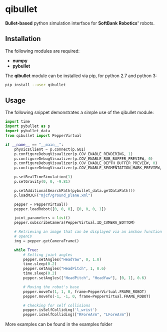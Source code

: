 # qibullet

__Bullet-based__ python simulation interface for __SoftBank Robotics'__ robots.

## Installation

The following modules are required:
* __numpy__
* __pybullet__

The __qibullet__ module can be installed via pip, for python 2.7 and python 3:
```bash
pip install --user qibullet
```

## Usage

The following snippet demonstrates a simple use of the qibullet module:
```python
import time
import pybullet as p
import pybullet_data
from qibullet import PepperVirtual

if __name__ == "__main__":
    physicsClient = p.connect(p.GUI)
    p.configureDebugVisualizer(p.COV_ENABLE_RENDERING, 1)
    p.configureDebugVisualizer(p.COV_ENABLE_RGB_BUFFER_PREVIEW, 0)
    p.configureDebugVisualizer(p.COV_ENABLE_DEPTH_BUFFER_PREVIEW, 0)
    p.configureDebugVisualizer(p.COV_ENABLE_SEGMENTATION_MARK_PREVIEW, 0)

    p.setRealTimeSimulation(1)
    p.setGravity(0, 0, -9.81)

    p.setAdditionalSearchPath(pybullet_data.getDataPath())
    p.loadMJCF("mjcf/ground_plane.xml")

    pepper = PepperVirtual()
    pepper.loadRobot([0, 0, 0], [0, 0, 0, 1])

    joint_parameters = list()
    pepper.subscribeCamera(PepperVirtual.ID_CAMERA_BOTTOM)

    # Retrieving an image that can be displayed via an imshow function from
    # openCV
    img = pepper.getCameraFrame()

    while True:
        # Setting joint angles
        pepper.setAngles("HeadYaw", 0, 1.0)
        time.sleep(0.2)
        pepper.setAngles("HeadPitch", 1, 0.6)
        time.sleep(0.2)
        pepper.setAngles(["HeadPitch", "HeadYaw"], [0, 1], 0.6)

        # Moving the robot's base
        pepper.moveTo(1, 1, 0, frame=PepperVirtual.FRAME_ROBOT)
        pepper.moveTo(-1, -1, 0, frame=PepperVirtual.FRAME_ROBOT)

        # Checking for self collisions
        pepper.isSelfColliding('l_wrist')
        pepper.isSelfColliding(["RForeArm", "LForeArm"])
```

More examples can be found in the examples folder

<!-- ![version](https://img.shields.io/badge/status-dev-orange.svg) -->
